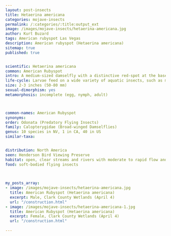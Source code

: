 ```yaml
---
layout: post-insects
title: Hetaerina americana
categories: mojave-insects
permalink: /:categories/:title:output_ext
image: /images/mojave-insects/hetaerina-americana.jpg
author: Kurt Buzard
tags: American rubyspot Las Vegas
description: American rubyspot (Hetaerina americana)
sitemap: true
published: true


scientific: Hetaerina americana
common: American Rubyspot
intro: A medium-sized damselfly with a distinctive red-spot at the base of otherwise clear to smoky-colored wings and a red thorax (as males) with an iridescent gold-green abdomen. The distinctive red spots on the wings of male American Rubyspots continually increases in size throughout the life of an individual. These larger spots apparently lead to more success at holding a territory. However, these same individuals are apparently less successful at hunting. The eyes are brownish. The female is more greenish than red. The thorax and abdomen is green with white markings like the male. The wings of the female have amber spots at the base and along the leading edge of wings. The wings also have tiny white stigmas (near tips of wings). The abdomen is stockier than the male.
life-cycle: Larvae feed on a wide variety of aquatic insects, such as mosquito larvae, other aquatic fly larvae, mayfly larvae, and freshwater shrimp.
size: 2-3 inches (50-80 mm)
sexual-dimorphism: yes
metamorphosis: incomplete (egg, nymph, adult)



common-names: American Rubyspot
synonyms: 
order: Odonata (Predatory Flying Insects)
family: Calopterygidae (Broad-winged Damselflies)
genus: 10 species in NV, 1 in CA, 40 in US
similar-taxa: 


distribution: North America
seen: Henderson Bird Viewing Preserve
habitat: open, clear streams and rivers with moderate to rapid flow and emergent and shoreline vegetation
food: soft-bodied flying insects
 
   

my_posts_array:
- image: /images/mojave-insects/hetaerina-americana.jpg
  title: American Rubyspot (Hetaerina americana)
  excerpt: Male, Clark County Wetlands (April 4)
  url: "/construction.html"
- image: /images/mojave-insects/hetaerina-americana-1.jpg
  title: American Rubyspot (Hetaerina americana)
  excerpt: Female, Clark County Wetlands (April 4)
  url: "/construction.html"
 
---
```

  
  
 <p></p>
  